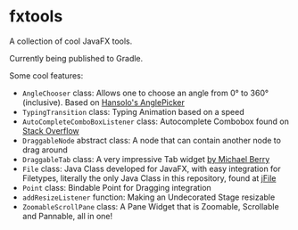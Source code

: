 # fxtools
A collection of cool JavaFX tools.

Currently being published to Gradle.


Some cool features:
- `AngleChooser` class: Allows one to choose an angle from 0° to 360° (inclusive). Based on [Hansolo's AnglePicker](https://github.com/HanSolo/anglepicker)
- `TypingTransition` class: Typing Animation based on a speed
- `AutoCompleteComboBoxListener` class: Autocomplete Combobox found on [Stack Overflow](https://stackoverflow.com/a/20282301/11511370)
- `DraggableNode` abstract class: A node that can contain another node to drag around
- `DraggableTab` class: A very impressive Tab widget [by Michael Berry](https://berry120.blogspot.com/2014/01/draggable-and-detachable-tabs-in-javafx.html)
- `File` class: Java Class developed for JavaFX, with easy integration for Filetypes, literally the only Java Class in this repository, found at [jFile](https://github.com/ThePyProgrammer/jFile/blob/master/File.java)
- `Point` class: Bindable Point for Dragging integration
- `addResizeListener` function: Making an Undecorated Stage resizable
- `ZoomableScrollPane` class: A Pane Widget that is Zoomable, Scrollable and Pannable, all in one!
